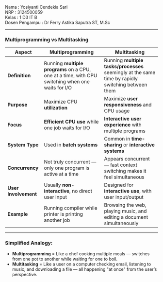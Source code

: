 Nama  : Yosiyanti Cendekia Sari  
NRP   : 3124500059  
Kelas : 1 D3 IT B  
Dosen Pengampu : Dr Ferry Astika Saputra ST, M.Sc

---

### Multiprogramming vs Multitasking

| Aspect               | **Multiprogramming**                                                                             | **Multitasking**                                                                                  |
| -------------------- | ------------------------------------------------------------------------------------------------ | ------------------------------------------------------------------------------------------------- |
| **Definition**       | Running **multiple programs** on a CPU, one at a time, with CPU switching when one waits for I/O | Running **multiple tasks/processes** seemingly at the same time by rapidly switching between them |
| **Purpose**          | Maximize CPU **utilization**                                                                     | Maximize **user responsiveness** and CPU usage                                                    |
| **Focus**            | **Efficient CPU use** while one job waits for I/O                                                | **Interactive user experience** with multiple programs                                            |
| **System Type**      | Used in **batch systems**                                                                        | Common in **time-sharing** or **interactive systems**                                             |
| **Concurrency**      | Not truly concurrent — only one program is active at a time                                      | Appears concurrent — fast context switching makes it feel simultaneous                            |
| **User Involvement** | Usually **non-interactive**, no direct user input                                                | Designed for **interactive use**, with user input/output                                          |
| **Example**          | Running compiler while printer is printing another job                                           | Browsing the web, playing music, and editing a document simultaneously                            |

---

###  **Simplified Analogy**:

* **Multiprogramming** = Like a chef cooking multiple meals — switches from one pot to another while waiting for one to boil.
* **Multitasking** = Like a user on a computer checking email, listening to music, and downloading a file — all happening "at once" from the user’s perspective.


